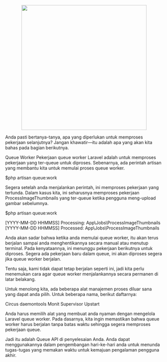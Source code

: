 <p align="center"><img src="https://res.cloudinary.com/dtfbvvkyp/image/upload/v1566331377/laravel-logolockup-cmyk-red.svg" width="400"></p>

Anda pasti bertanya-tanya, apa yang diperlukan untuk memproses pekerjaan selanjutnya? Jangan khawatir—itu adalah apa yang akan kita bahas pada bagian berikutnya.

Queue Worker
Pekerjaan queue worker Laravel adalah untuk memproses pekerjaan yang ter-queue untuk diproses. Sebenarnya, ada perintah artisan yang membantu kita untuk memulai proses queue worker.


$php artisan queue:work


Segera setelah anda menjalankan perintah, ini memproses pekerjaan yang tertunda. Dalam kasus kita, ini seharusnya memproses pekerjaan ProcessImageThumbnails yang ter-queue ketika pengguna meng-upload gambar sebelumnya.


$php artisan queue:work


[YYYY-MM-DD HHMMSS] Processing: App\Jobs\ProcessImageThumbnails
[YYYY-MM-DD HHMMSS] Processed:  App\Jobs\ProcessImageThumbnails


Anda akan sadar bahwa ketika anda memulai queue worker, itu akan terus berjalan sampai anda menghentikannya secara manual atau menutup terminal. Pada kenyataannya, ini menunggu pekerjaan berikutnya untuk diproses. Segera ada pekerjaan baru dalam queue, ini akan diproses segera jika queue worker berjalan.

Tentu saja, kami tidak dapat tetap berjalan seperti ini, jadi kita perlu menemukan cara agar queue worker menjalankannya secara permanen di latar belakang.

Untuk menolong kita, ada beberapa alat manajemen proses diluar sana yang dapat anda pilih. Untuk beberapa nama, berikut daftarnya:

Circus
daemontools
Monit
Supervisor
Upstart

Anda harus memilih alat yang membuat anda nyaman dengan mengelola Laravel queue worker. Pada dasarnya, kita ingin memastikan bahwa queue worker harus berjalan tanpa batas waktu sehingga segera memproses pekerjaan queue.

Jadi itu adalah Queue API di penyelesaian Anda. Anda dapat menggunakannya dalam pengembangan hari-ke-hari anda untuk menunda tugas-tugas yang memakan waktu untuk kemajuan pengalaman pengguna akhir.




